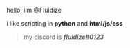 hello, i’m @Fluidize

i like scripting in **python** and **html/js/css**

>my discord is ***fluidize#0123***

<!---
Fluidize/Fluidize is a ✨ special ✨ repository because its `README.md` (this file) appears on your GitHub profile.
You can click the Preview link to take a look at your changes.
--->

